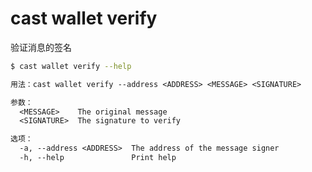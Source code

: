 # cast wallet verify

验证消息的签名

```bash
$ cast wallet verify --help
```

```txt
用法：cast wallet verify --address <ADDRESS> <MESSAGE> <SIGNATURE>

参数：
  <MESSAGE>    The original message
  <SIGNATURE>  The signature to verify

选项：
  -a, --address <ADDRESS>  The address of the message signer
  -h, --help               Print help
```